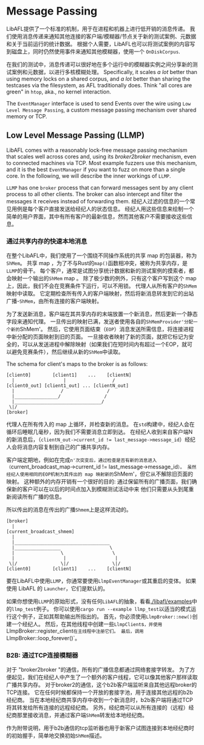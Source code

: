 # Message Passing

LibAFL提供了一个标准的机制，用于在进程和机器上进行低开销的消息传递。
我们使用消息传递来通知其他连接的客户端/模糊器/节点关于新的测试案例、元数据和关于当前运行的统计数据。
根据个人需要，LibAFL也可以将测试案例的内容写到磁盘上，同时仍然使用事件来通知其他模糊器，使用一个 `OnDiskCorpus`.

在我们的测试中，消息传递可以很好地在多个运行中的模糊器实例之间分享新的测试案例和元数据，以进行多核模糊处理。
Specifically, it scales _a lot_ better than using memory locks on a shared corpus, and _a lot_ better than sharing the testcases via the filesystem, as AFL traditionally does.
Think "all cores are green" in `htop`, aka., no kernel interaction.

The `EventManager` interface is used to send Events over the wire using `Low Level Message Passing`, a custom message passing mechanism over shared memory or TCP.

## Low Level Message Passing (LLMP)

LibAFL comes with a reasonably lock-free message passing mechanism that scales well across cores and, using its *broker2broker* mechanism, even to connected machines via TCP.
Most example fuzzers use this mechanism, and it is the best `EventManager` if you want to fuzz on more than a single core.
In the following, we will describe the inner workings of `LLMP`.

`LLMP` has one `broker` process that can forward messages sent by any client process to all other clients.
The broker can also intercept and filter the messages it receives instead of forwarding them.
经纪人过滤的信息的一个常见用例是每个客户直接发送给经纪人的状态信息。
经纪人用这些信息来绘制一个简单的用户界面，其中有所有客户的最新信息，然而其他客户不需要接收这些信息。

### 通过共享内存的快速本地消息

在整个LibAFL中，我们使用了一个围绕不同操作系统的共享 map 的包装器，称为`ShMem`。
共享 map ，为了不与Rust的`map()`函数相冲突，被称为共享内存，是`LLMP`的骨干。
每个客户，通常是试图分享统计数据和新的测试案例的摸索者，都会映射一个输出的`ShMem` map 。
除了极少数的例外，只有这个客户写到这个 map 上，因此，我们不会在竞赛条件下运行，可以不用锁。
代理人从所有客户的`ShMem`映射中读取。
它定期检查所有传入的客户端映射，然后将新消息转发到它的出站广播-`ShMem`，由所有连接的客户端映射。

为了发送新消息，客户端在其共享内存的末端放置一个新消息，然后更新一个静态字段来通知代理。
一旦传出的映射已满，发送者使用各自的`ShMemProvider'分配一个新的`ShMem'。
然后，它使用页面结束（`EOP`）消息发送所需信息，将连接进程中新分配的页面映射到旧的页面。
一旦接收者映射了新的页面，就把它标记为安全的，可以从发送进程中解除映射（如果我们在短时间内有超过一个EOP，就可以避免竞赛条件），然后继续从新的`ShMem`中读取。

The schema for client's maps to the broker is as follows:
```text
[client0]        [client1]    ...    [clientN]
  |                  |                 /
[client0_out] [client1_out] ... [clientN_out]
  |                 /                /
  |________________/                /
  |________________________________/
 \|/
[broker]
```

代理人在所有传入的 map 上循环，并检查新的消息。
在`std`构建中，经纪人会在循环后睡眠几毫秒，因为我们不需要消息立即到达。
在经纪人收到来自客户端N的新消息后，（`clientN_out->current_id != last_message->message_id`）经纪人会将消息内容复制到自己的广播共享内存。

客户端定期地，例如在完成`n'次突变后，通过检查是否有新的消息进入（`current_broadcast_map->current_id != last_message->message_id`）。
虽然经纪人使用相同的EOP机制为其传出的 map 映射新的`ShMem'，但它从不解除旧页面的映射。
这种额外的内存开销有一个很好的目的: 通过保留所有的广播页面，我们确保新的客户可以在以后的时间点加入到模糊测试活动中来
他们只需要从头到尾重新阅读所有广播的信息。

所以传出的消息在传出的广播`Shmem`上是这样流动的。

```text
[broker]
  |
[current_broadcast_shmem]
  |
  |___________________________________
  |_________________                  \
  |                 \                  \
  |                  |                  |
 \|/                \|/                \|/
[client0]        [client1]    ...    [clientN]
```

要在LibAFL中使用`LLMP`，你通常要使用`LlmpEventManager`或其重启的变体。
如果使用 LibAFL 的 `Launcher`，它们是默认的。

如果你想使用`LLMP`的原始形式，没有任何`LibAFL`的抽象，看看[./libafl/examples](https://github.com/AFLplusplus/LibAFL/blob/main/libafl/examples/llmp_test/main.rs)中的`llmp_test`例子。
你可以使用`cargo run --example llmp_test`以适当的模式运行这个例子，正如其帮助输出所指出的。
首先，你必须使用`LlmpBroker::new()`创建一个经纪人。
然后，在其他线程中创建一些`LlmpClient`s`，并使用`LlmpBroker::register_client`在主线程中注册它们。
最后，调用`LlmpBroker::loop_forever()`。

### B2B: 通过TCP连接模糊器

对于 "broker2broker "的通信，所有的广播信息都通过网络套接字转发。
为了方便起见，我们在经纪人中产生了一个额外的客户线程，它可以像其他客户那样读取广播共享内存。
对于broker2的通信，这个b2b客户端监听来自其他远程broker的TCP连接。
它在任何时候都保持一个开放的套接字池，用于连接其他远程的b2b经纪商。
当在本地经纪商共享内存中收到一个新消息时，b2b客户端将通过TCP将其转发给所有连接的远程经纪商。
另外，经纪商可以从所有连接的（远程）经纪商那里接收消息，并通过客户端`ShMem`转发给本地经纪商。

作为附带说明，用于b2b通信的tcp监听器也用于新客户试图连接到本地经纪商时的初始握手，简单地交换初始`ShMem`描述。
